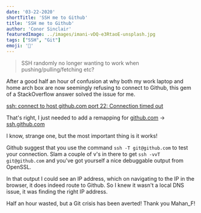 ```yaml
---
date: '03-22-2020'
shortTitle: 'SSH me to Github'
title: 'SSH me to Github'
author: 'Conor Sinclair'
featuredImage: ../images/imani-vDQ-e3RtaoE-unsplash.jpg
tags: ["SSH", "Git"]
emoji: '🍳'
---
```


> SSH randomly no longer wanting to work when pushing/pulling/fetching etc?

After a good half an hour of confusion at why both my work laptop and home arch box are now seemingly refusing to connect to Github, this gem of a StackOverflow answer solved the issue for me.

[ssh: connect to host github.com port 22: Connection timed out](https://stackoverflow.com/a/52817036/10590986)

That's right, I just needed to add a remapping for [github.com](http://github.com) → [ssh.github.com](http://ssh.github.com) 

I know, strange one, but the most important thing is it works!

Github suggest that you use the command `ssh -T git@github.com` to test your connection. Slam a couple of v's in there to get `ssh -vvT git@github.com` and you've got yourself a nice debuggable output from OpenSSL.

In that output I could see an IP address, which on navigating to the IP in the browser, it does indeed route to Github. So I knew it wasn't a local DNS issue, it was finding the right IP address.

Half an hour wasted, but a Git crisis has been averted! Thank you Mahan_F!
